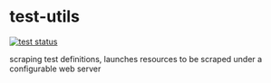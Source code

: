 # test-utils

<p align="left">
  <a href="https://github.com/get-set-fetch/test-utils/actions?query=workflow%3Atest">
    <img alt="test status" src="https://github.com/get-set-fetch/test-utils/workflows/test/badge.svg">
  </a>
</p>

scraping test definitions, launches resources to be scraped under a configurable web server


